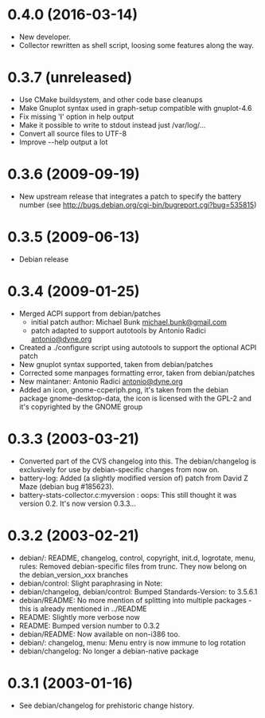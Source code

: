 0.4.0 (2016-03-14)
=====
* New developer.
* Collector rewritten as shell script, loosing some features along the way.

0.3.7 (unreleased)
=====
* Use CMake buildsystem, and other code base cleanups
* Make Gnuplot syntax used in graph-setup compatible with gnuplot-4.6
* Fix missing 'I' option in help output
* Make it possible to write to stdout instead just /var/log/...
* Convert all source files to UTF-8
* Improve --help output a lot

0.3.6 (2009-09-19)
=====
* New upstream release that integrates a patch to specify the battery number
  (see http://bugs.debian.org/cgi-bin/bugreport.cgi?bug=535815)

0.3.5 (2009-06-13)
=====
* Debian release

0.3.4 (2009-01-25)
=====
* Merged ACPI support from debian/patches
  - initial patch author: Michael Bunk <michael.bunk@gmail.com>
  - patch adapted to support autotools by Antonio Radici <antonio@dyne.org>
* Created a ./configure script using autotools to support the optional
  ACPI patch
* New gnuplot syntax supported, taken from debian/patches
* Corrected some manpages formatting error, taken from debian/patches
* New maintaner: Antonio Radici <antonio@dyne.org>
* Added an icon, gnome-ccperiph.png, it's taken from the debian
  package gnome-desktop-data, the icon is licensed with the GPL-2 and
  it's copyrighted by the GNOME group

0.3.3 (2003-03-21)
=====
* Converted part of the CVS changelog into this.  The debian/changelog
  is exclusively for use by debian-specific changes from now on.
* battery-log: Added (a slightly modified version of) patch from
  David Z Maze (debian bug #185623).
* battery-stats-collector.c:myversion : oops: This still thought it
  was version 0.2. It's now version 0.3.3...

0.3.2 (2003-02-21)
=====
* debian/: README, changelog, control, copyright, init.d, logrotate,
  menu, rules: Removed debian-specific files from trunc.  They now
  belong on the debian_version_xxx branches
* debian/control: Slight paraphrasing in Note:
* debian/changelog, debian/control: Bumped Standards-Version: to 3.5.6.1
* debian/README: No more mention of splitting into multiple packages -
  this is already mentioned in ../README
* README: Slightly more verbose now
* README: Bumped version number to 0.3.2
* debian/README: Now available on non-i386 too.
* debian/: changelog, menu: Menu entry is now immune to log rotation
* debian/changelog: No longer a debian-native package

0.3.1 (2003-01-16)
=====
* See debian/changelog for prehistoric change history.

